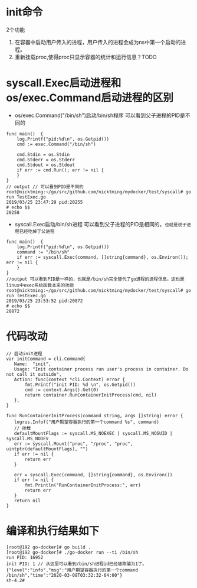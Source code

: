 # init命令
2个功能
1. 在容器中启动用户传入的进程，用户传入的进程会成为ns中第一个启动的进程。
2. 重新挂载proc,使得proc只显示容器的统计和运行信息？TODO



# syscall.Exec启动进程和os/exec.Command启动进程的区别

* os/exec.Command("/bin/sh")启动/bin/sh程序
可以看到父子进程的PID是不同的

```
func main()  {
    log.Printf("pid:%d\n", os.Getpid())
    cmd := exec.Command("/bin/sh")
    
    cmd.Stdin = os.Stdin
    cmd.Stderr = os.Stderr
    cmd.Stdout = os.Stdout
    if err := cmd.Run(); err != nil {
    }
}
// output // 可以看到PID是不同的
root@nicktming:~/go/src/github.com/nicktming/mydocker/test/syscall# go run TestExec.go 
2019/03/25 23:47:29 pid:20255
# echo $$
20258
```

* syscall.Exec启动/bin/sh进程
可以看到父子进程的PID是相同的，`也就是说子进程已经吃掉了父进程`

```
func main()  {
    log.Printf("pid:%d\n", os.Getpid())
    command := "/bin/sh"
    if err := syscall.Exec(command, []string{command}, os.Environ()); err != nil {
    }   
}
//output 可以看到PID是一样的，也就是/bin/sh完全替代了go进程的进程信息。这也是linux中exec系统函数本来的功能
root@nicktming:~/go/src/github.com/nicktming/mydocker/test/syscall# go run TestExec.go 
2019/03/25 23:53:52 pid:20872
# echo $$
20872
```

 
 # 代码改动
 ```
 // 启动init进程
var initCommand = cli.Command{
	Name:  "init",
	Usage: "Init container process run user's process in container. Do not call it outside",
	Action: func(context *cli.Context) error {
		fmt.Printf("init PID: %d \n", os.Getpid())
		cmd := context.Args().Get(0)
		return container.RunContainerInitProcess(cmd, nil)
	},
}

func RunContainerInitProcess(command string, args []string) error {
	logrus.Infof("用户期望容器执行的第一个command %s", command)
	// 挂载
	defaultMountFlags := syscall.MS_NOEXEC | syscall.MS_NOSUID | syscall.MS_NODEV
	err := syscall.Mount("proc", "/proc", "proc", uintptr(defaultMountFlags), "")
	if err != nil {
		return err
	}

	err = syscall.Exec(command, []string{command}, os.Environ())
	if err != nil {
		fmt.Println("RunContainerInitProcess:", err)
		return err
	}
	return nil
}
 ```
 
 # 编译和执行结果如下
 ```
[root@192 go-docker]# go build .
[root@192 go-docker]# ./go-docker run --ti /bin/sh
run PID: 16952
init PID: 1 // 从这里可以看到/bin/sh进程id已经被欺骗为1了。
{"level":"info","msg":"用户期望容器执行的第一个command /bin/sh","time":"2020-03-08T03:32:32-04:00"}
sh-4.2#
 ```
